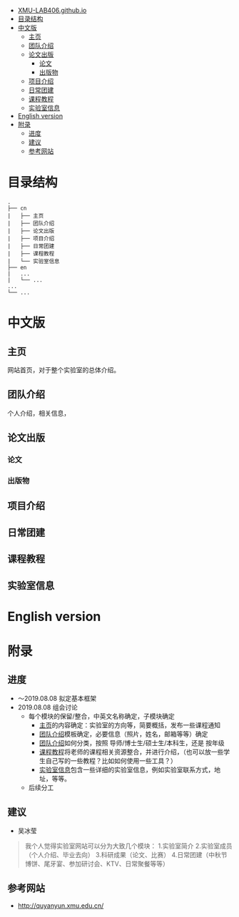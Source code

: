 
<!-- @import "[TOC]" {cmd="toc" depthFrom=1 depthTo=6 orderedList=false} -->

<!-- code_chunk_output -->

- [XMU-LAB406.github.io](#xmu-lab406githubio)
- [目录结构](#目录结构)
- [中文版](#中文版)
  - [主页](#主页)
  - [团队介绍](#团队介绍)
  - [论文出版](#论文出版)
    - [论文](#论文)
    - [出版物](#出版物)
  - [项目介绍](#项目介绍)
  - [日常团建](#日常团建)
  - [课程教程](#课程教程)
  - [实验室信息](#实验室信息)
- [English version](#english-version)
- [附录](#附录)
  - [进度](#进度)
  - [建议](#建议)
  - [参考网站](#参考网站)

<!-- /code_chunk_output -->

# 目录结构

```
.
├── cn
|   ├── 主页
|   ├── 团队介绍
|   ├── 论文出版
|   ├── 项目介绍
|   ├── 日常团建
|   ├── 课程教程
|   └── 实验室信息
├── en
|   ...
|   └── ...
...
└── ...
```

# 中文版

## 主页

网站首页，对于整个实验室的总体介绍。

## 团队介绍

个人介绍，相关信息，

## 论文出版

### 论文

### 出版物

## 项目介绍

## 日常团建

## 课程教程

## 实验室信息

# English version

# 附录

## 进度

* ～2019.08.08 拟定基本框架
* 2019.08.08 组会讨论
    * 每个模块的保留/整合，中英文名称确定，子模块确定
        * [主页](#主页)的内容确定：实验室的方向等，简要概括，发布一些课程通知
        * [团队介绍](#团队介绍)模板确定，必要信息（照片，姓名，邮箱等等）确定
        * [团队介绍](#团队介绍)如何分类，按照 导师/博士生/硕士生/本科生，还是 按年级
        * [课程教程](#课程教程)将老师的课程相关资源整合，并进行介绍，（也可以放一些学生自己写的一些教程？比如如何使用一些工具？）
        * [实验室信息](#实验室信息)包含一些详细的实验室信息，例如实验室联系方式，地址，等等。
    * 后续分工

## 建议

* 吴冰莹
> 我个人觉得实验室网站可以分为大致几个模块：
1.实验室简介
2.实验室成员（个人介绍、毕业去向）
3.科研成果（论文、比赛）
4.日常团建（中秋节博饼、尾牙宴、参加研讨会、KTV、日常聚餐等等）

## 参考网站

* http://quyanyun.xmu.edu.cn/